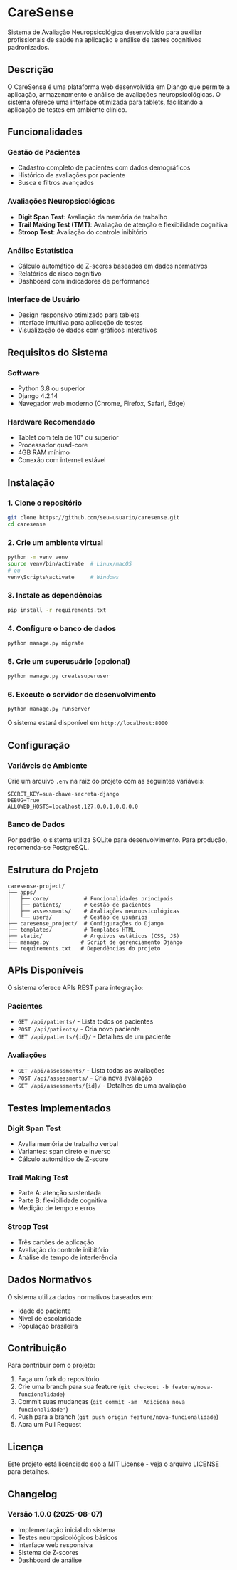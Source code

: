 # CareSense

Sistema de Avaliação Neuropsicológica desenvolvido para auxiliar profissionais de saúde na aplicação e análise de testes cognitivos padronizados.

## Descrição

O CareSense é uma plataforma web desenvolvida em Django que permite a aplicação, armazenamento e análise de avaliações neuropsicológicas. O sistema oferece uma interface otimizada para tablets, facilitando a aplicação de testes em ambiente clínico.

## Funcionalidades

### Gestão de Pacientes
- Cadastro completo de pacientes com dados demográficos
- Histórico de avaliações por paciente
- Busca e filtros avançados

### Avaliações Neuropsicológicas
- **Digit Span Test**: Avaliação da memória de trabalho
- **Trail Making Test (TMT)**: Avaliação de atenção e flexibilidade cognitiva
- **Stroop Test**: Avaliação do controle inibitório

### Análise Estatística
- Cálculo automático de Z-scores baseados em dados normativos
- Relatórios de risco cognitivo
- Dashboard com indicadores de performance

### Interface de Usuário
- Design responsivo otimizado para tablets
- Interface intuitiva para aplicação de testes
- Visualização de dados com gráficos interativos

## Requisitos do Sistema

### Software
- Python 3.8 ou superior
- Django 4.2.14
- Navegador web moderno (Chrome, Firefox, Safari, Edge)

### Hardware Recomendado
- Tablet com tela de 10" ou superior
- Processador quad-core
- 4GB RAM mínimo
- Conexão com internet estável

## Instalação

### 1. Clone o repositório
```bash
git clone https://github.com/seu-usuario/caresense.git
cd caresense
```

### 2. Crie um ambiente virtual
```bash
python -m venv venv
source venv/bin/activate  # Linux/macOS
# ou
venv\Scripts\activate     # Windows
```

### 3. Instale as dependências
```bash
pip install -r requirements.txt
```

### 4. Configure o banco de dados
```bash
python manage.py migrate
```

### 5. Crie um superusuário (opcional)
```bash
python manage.py createsuperuser
```

### 6. Execute o servidor de desenvolvimento
```bash
python manage.py runserver
```

O sistema estará disponível em `http://localhost:8000`

## Configuração

### Variáveis de Ambiente
Crie um arquivo `.env` na raiz do projeto com as seguintes variáveis:

```env
SECRET_KEY=sua-chave-secreta-django
DEBUG=True
ALLOWED_HOSTS=localhost,127.0.0.1,0.0.0.0
```

### Banco de Dados
Por padrão, o sistema utiliza SQLite para desenvolvimento. Para produção, recomenda-se PostgreSQL.

## Estrutura do Projeto

```
caresense-project/
├── apps/
│   ├── core/           # Funcionalidades principais
│   ├── patients/       # Gestão de pacientes
│   ├── assessments/    # Avaliações neuropsicológicas
│   └── users/          # Gestão de usuários
├── caresense_project/  # Configurações do Django
├── templates/          # Templates HTML
├── static/             # Arquivos estáticos (CSS, JS)
├── manage.py          # Script de gerenciamento Django
└── requirements.txt   # Dependências do projeto
```

## APIs Disponíveis

O sistema oferece APIs REST para integração:

### Pacientes
- `GET /api/patients/` - Lista todos os pacientes
- `POST /api/patients/` - Cria novo paciente
- `GET /api/patients/{id}/` - Detalhes de um paciente

### Avaliações
- `GET /api/assessments/` - Lista todas as avaliações
- `POST /api/assessments/` - Cria nova avaliação
- `GET /api/assessments/{id}/` - Detalhes de uma avaliação

## Testes Implementados

### Digit Span Test
- Avalia memória de trabalho verbal
- Variantes: span direto e inverso
- Cálculo automático de Z-score

### Trail Making Test
- Parte A: atenção sustentada
- Parte B: flexibilidade cognitiva
- Medição de tempo e erros

### Stroop Test
- Três cartões de aplicação
- Avaliação do controle inibitório
- Análise de tempo de interferência

## Dados Normativos

O sistema utiliza dados normativos baseados em:
- Idade do paciente
- Nível de escolaridade
- População brasileira

## Contribuição

Para contribuir com o projeto:

1. Faça um fork do repositório
2. Crie uma branch para sua feature (`git checkout -b feature/nova-funcionalidade`)
3. Commit suas mudanças (`git commit -am 'Adiciona nova funcionalidade'`)
4. Push para a branch (`git push origin feature/nova-funcionalidade`)
5. Abra um Pull Request

## Licença

Este projeto está licenciado sob a MIT License - veja o arquivo LICENSE para detalhes.

## Changelog

### Versão 1.0.0 (2025-08-07)
- Implementação inicial do sistema
- Testes neuropsicológicos básicos
- Interface web responsiva
- Sistema de Z-scores
- Dashboard de análise
